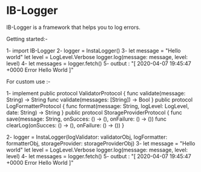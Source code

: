 # IB-Logger
IB-Logger is a framework that helps you to log errors.

Getting started:- 

1- import IB-Logger 
2- logger = InstaLogger()
3- let message = "Hello world"
   let level = LogLevel.Verbose
   logger.log(message: message, level: level)
4- let messages = logger.fetch()
5- outbut : "[ 2020-04-07 19:45:47 +0000 Error Hello World ]"


For custom use :- 

1- implement 
public protocol ValidatorProtocol {
    func validate(message: String) -> String
    func validate(messages: [String]) -> Bool
}
public protocol LogFormatterProtocol {
    func format(message: String, logLevel: LogLevel, date: String) -> String
}
public protocol StorageProviderProtocol {
    func save(message: String,  onSucces: () -> (),  onFailure: () -> ())
    func clearLog(onSucces: () -> (),  onFailure: () -> ())
}

2- logger =  InstaLogger(logValidator: validatorObj, logFormatter: formatterObj, storageProvider: storageProviderObj)
3- let message = "Hello world"
   let level = LogLevel.Verbose
   logger.log(message: message, level: level)
4- let messages = logger.fetch()
5- outbut : "[ 2020-04-07 19:45:47 +0000 Error Hello World ]"



